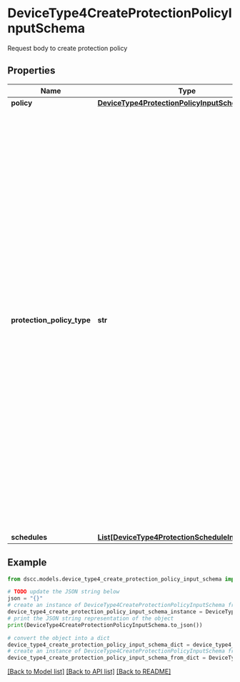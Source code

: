 # DeviceType4CreateProtectionPolicyInputSchema

Request body to create protection policy

## Properties

Name | Type | Description | Notes
------------ | ------------- | ------------- | -------------
**policy** | [**DeviceType4ProtectionPolicyInputSchema**](DeviceType4ProtectionPolicyInputSchema.md) |  | [optional] 
**protection_policy_type** | **str** | Specifies Protection policy type. Synchronous replication/protection policy provides protection from array or site failures with zero RPO. Using this policy, you can also configure zero RTO policy like Active Peer Persistence. Asynchronous replication/protection policy provides protection from array or site failure with the user defined RPO.  Schedule snapshot policy takes snapshots of the member volumes of the protected volume set at periodic intervals defined by the user. You can setup the local snapshot schedule and also setup the co-ordinated synchronized snapshot schedule on the protected volume set configured with synchronous or asynchronous replication policy. You can do this by attaching a scheduled snapshot policy on the volume set having already a synchronous or asynchronous protecting policy. | 
**schedules** | [**List[DeviceType4ProtectionScheduleInputSchema]**](DeviceType4ProtectionScheduleInputSchema.md) |  | [optional] 

## Example

```python
from dscc.models.device_type4_create_protection_policy_input_schema import DeviceType4CreateProtectionPolicyInputSchema

# TODO update the JSON string below
json = "{}"
# create an instance of DeviceType4CreateProtectionPolicyInputSchema from a JSON string
device_type4_create_protection_policy_input_schema_instance = DeviceType4CreateProtectionPolicyInputSchema.from_json(json)
# print the JSON string representation of the object
print(DeviceType4CreateProtectionPolicyInputSchema.to_json())

# convert the object into a dict
device_type4_create_protection_policy_input_schema_dict = device_type4_create_protection_policy_input_schema_instance.to_dict()
# create an instance of DeviceType4CreateProtectionPolicyInputSchema from a dict
device_type4_create_protection_policy_input_schema_from_dict = DeviceType4CreateProtectionPolicyInputSchema.from_dict(device_type4_create_protection_policy_input_schema_dict)
```
[[Back to Model list]](../README.md#documentation-for-models) [[Back to API list]](../README.md#documentation-for-api-endpoints) [[Back to README]](../README.md)


